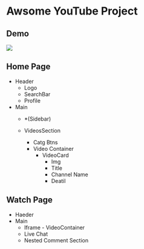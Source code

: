 # Awsome YouTube Project

## Demo


<img src="./demo/demo.gif" type="" />

## Home Page

- Header
    - Logo
    - SearchBar
    - Profile
- Main
    - *(Sidebar)

    - VideosSection
        - Catg Btns
        - Video Container
            - VideoCard
                * Img
                * Title
                * Channel Name 
                * Deatil

## Watch Page

- Haeder
- Main
    - Iframe - VideoContainer
    - Live Chat
    - Nested Comment Section
